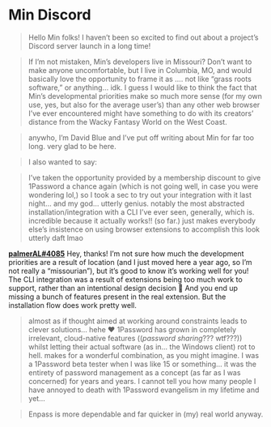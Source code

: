 # Min Discord

> Hello Min folks! I haven’t been so excited to find out about a project’s Discord server launch in a long time! 

> If I’m not mistaken, Min’s developers live in Missouri? Don’t want to make anyone uncomfortable, but I live in Columbia, MO, and would basically love the opportunity to frame it as …. not like “grass roots software,” or anything… idk. I guess I would like to think the fact that Min’s developmental priorities make so much more sense (for my own use, yes, but also for the average user’s) than any other web browser I’ve ever encountered might have something to do with its creators’ distance from the Wacky Fantasy World on the West Coast. 

> anywho, I’m David Blue and I’ve put off writing about Min for far too long. very glad to be here.

> I also wanted to say:

> I’ve taken the opportunity provided by a membership discount to give 1Password a chance again (which is not going well, in case you were wondering lol,) so I took a sec to try out your integration with it last night… and my god… utterly genius. notably the most abstracted installation/integration with a CLI I’ve ever seen, generally, which is. incredible because it actually works!! (so far.) just makes everybody else’s insistence on using browser extensions to accomplish this look utterly daft lmao

[**palmerAL#4085**](https://discord.com/channels/764269005195968512/764560513668612166/901588863707910154)
Hey, thanks! I’m not sure how much the development priorities are a result of location (and I just moved here a year ago, so I’m not really a “missourian”), but it’s good to know it’s working well for you!
The CLI integration was a result of extensions being too much work to support, rather than an intentional design decision 🙂 And you end up missing a bunch of features present in the real extension. But the installation flow does work pretty well.

> almost as if thought aimed at working around constraints leads to clever solutions… hehe ❤️ 1Password has grown in completely irrelevant, cloud-native features ((*password sharing*??? wtf???)) whilst letting their actual software (as in… the Windows client) rot to hell. makes for a wonderful combination, as you might imagine. I was a 1Password beta tester when I was like 15 or something… it was the entirety of password management as a concept (as far as I was concerned) for years and years. I cannot tell you how many people I have annoyed to death with 1Password evangelism in my lifetime and yet…

> Enpass is more dependable and far quicker in (my) real world anyway.